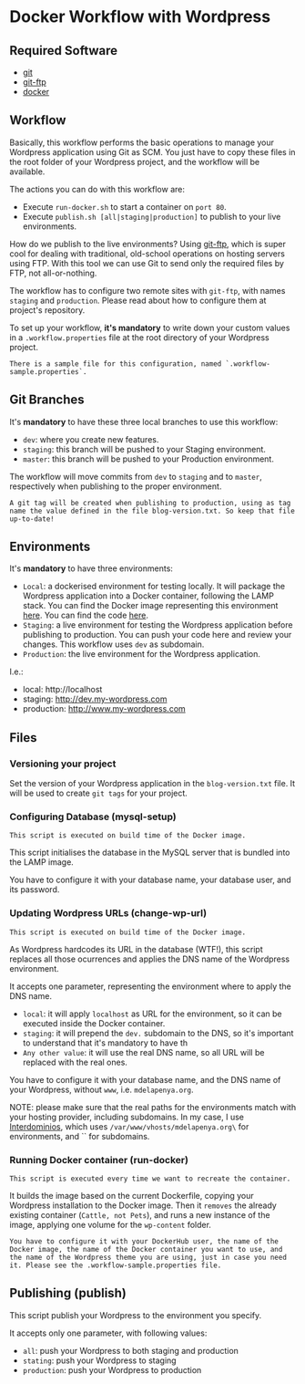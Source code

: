 # Docker Workflow with Wordpress

## Required Software
- [git](https://git-scm.com/)
- [git-ftp](https://github.com/git-ftp/git-ftp)
- [docker](https://www.docker.com/)

## Workflow

Basically, this workflow performs the basic operations to manage your Wordpress application using Git as SCM. You just have to copy these files in the root folder of your Wordpress project, and the workflow will be available.

The actions you can do with this workflow are:

- Execute `run-docker.sh` to start a container on `port 80`.
- Execute `publish.sh [all|staging|production]` to publish to your live environments.

How do we publish to the live environments? Using [git-ftp](https://github.com/git-ftp/git-ftp), which is super cool for dealing with traditional, old-school operations on hosting servers using FTP. With this tool we can use Git to send only the required files by FTP, not all-or-nothing.

The workflow has to configure two remote sites with `git-ftp`, with names `staging` and `production`. Please read about how to configure them at project's repository.

To set up your workflow, **it's mandatory** to write down your custom values in a `.workflow.properties` file at the root directory of your Wordpress project.

    There is a sample file for this configuration, named `.workflow-sample.properties`.

## Git Branches

It's **mandatory** to have these three local branches to use this workflow:

- `dev`: where you create new features.
- `staging`: this branch will be pushed to your Staging environment.
- `master`: this branch will be pushed to your Production environment.

The workflow will move commits from `dev` to `staging` and to `master`, respectively when publishing to the proper environment.

    A git tag will be created when publishing to production, using as tag name the value defined in the file blog-version.txt. So keep that file up-to-date!

## Environments

It's **mandatory** to have three environments:

 - `Local`: a dockerised environment for testing locally. It will package the Wordpress application into a Docker container, following the LAMP stack. You can find the Docker image representing this environment [here](https://hub.docker.com/r/mdelapenya/lamp). You can find the code [here](https://github.com/mdelapenya/lamp).
 - `Staging`: a live environment for testing the Wordpress application before publishing to production. You can push your code here and review your changes. This workflow uses `dev` as subdomain.
 - `Production`: the live environment for the Wordpress application.

I.e.:

- local: http://localhost
- staging: http://dev.my-wordpress.com
- production: http://www.my-wordpress.com

## Files

### Versioning your project

Set the version of your Wordpress application in the `blog-version.txt` file. It will be used to create `git tags` for your project.

### Configuring Database (mysql-setup)

    This script is executed on build time of the Docker image.

This script initialises the database in the MySQL server that is bundled into the LAMP image.

You have to configure it with your database name, your database user, and its password.

### Updating Wordpress URLs (change-wp-url)

    This script is executed on build time of the Docker image.

As Wordpress hardcodes its URL in the database (WTF!), this script replaces all those ocurrences and applies the DNS name of the Wordpress environment.

It accepts one parameter, representing the environment where to apply the DNS name.

- `local`: it will apply `localhost` as URL for the environment, so it can be executed inside the Docker container.
- `staging`: it will prepend the `dev.` subdomain to the DNS, so it's important to understand that it's mandatory to have th
- `Any other value`: it will use the real DNS name, so all URL will be replaced with the real ones.

You have to configure it with your database name, and the DNS name of your Wordpress, without `www`, i.e. `mdelapenya.org`.

NOTE: please make sure that the real paths for the environments match with your hosting provider, including subdomains. In my case, I use [Interdominios](www.interdominios.com), which uses `/var/www/vhosts/mdelapenya.org\` for environments, and `` for subdomains.

### Running Docker container (run-docker)

    This script is executed every time we want to recreate the container.

It builds the image based on the current Dockerfile, copying your Wordpress installation to the Docker image. Then it `removes` the already existing container (`Cattle, not Pets`), and runs a new instance of the image, applying one volume for the `wp-content` folder.

    You have to configure it with your DockerHub user, the name of the Docker image, the name of the Docker container you want to use, and the name of the Wordpress theme you are using, just in case you need it. Please see the .workflow-sample.properties file.

## Publishing (publish)

This script publish your Wordpress to the environment you specify.

It accepts only one parameter, with following values:

- `all`: push your Wordpress to both staging and production
- `stating`: push your Wordpress to staging
- `production`: push your Wordpress to production
